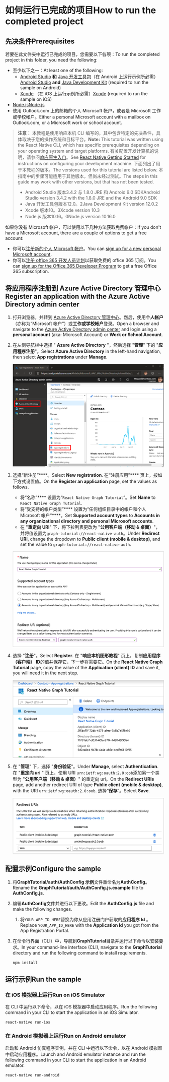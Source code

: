 # <a name="how-to-run-the-completed-project"></a><span data-ttu-id="ae3dd-101">如何运行已完成的项目</span><span class="sxs-lookup"><span data-stu-id="ae3dd-101">How to run the completed project</span></span>

## <a name="prerequisites"></a><span data-ttu-id="ae3dd-102">先决条件</span><span class="sxs-lookup"><span data-stu-id="ae3dd-102">Prerequisites</span></span>

<span data-ttu-id="ae3dd-103">若要在此文件夹中运行已完成的项目，您需要以下各项：</span><span class="sxs-lookup"><span data-stu-id="ae3dd-103">To run the completed project in this folder, you need the following:</span></span>

- <span data-ttu-id="ae3dd-104">至少以下之一：</span><span class="sxs-lookup"><span data-stu-id="ae3dd-104">At least one of the following:</span></span>
  - <span data-ttu-id="ae3dd-105">[Android Studio](https://developer.android.com/studio/) **和** [Java 开发工具包](https://jdk.java.net)（在 Android 上运行示例所必需）</span><span class="sxs-lookup"><span data-stu-id="ae3dd-105">[Android Studio](https://developer.android.com/studio/) **and** [Java Development Kit](https://jdk.java.net) (required to run the sample on Android)</span></span>
  - <span data-ttu-id="ae3dd-106">[Xcode](https://developer.apple.com/xcode/) （在 iOS 上运行示例所必需）</span><span class="sxs-lookup"><span data-stu-id="ae3dd-106">[Xcode](https://developer.apple.com/xcode/) (required to run the sample on iOS)</span></span>
- [<span data-ttu-id="ae3dd-107">Node.js</span><span class="sxs-lookup"><span data-stu-id="ae3dd-107">Node.js</span></span>](https://nodejs.org)
- <span data-ttu-id="ae3dd-108">使用 Outlook.com 上的邮箱的个人 Microsoft 帐户，或者是 Microsoft 工作或学校帐户。</span><span class="sxs-lookup"><span data-stu-id="ae3dd-108">Either a personal Microsoft account with a mailbox on Outlook.com, or a Microsoft work or school account.</span></span>

> <span data-ttu-id="ae3dd-109">**注意：** 本教程是使用响应本机 CLI 编写的，其中包含特定的先决条件，具体取决于您的操作系统和目标平台。</span><span class="sxs-lookup"><span data-stu-id="ae3dd-109">**Note:** This tutorial was written using the React Native CLI, which has specific prerequisites depending on your operating system and target platforms.</span></span> <span data-ttu-id="ae3dd-110">有关配置开发计算机的说明，请参阅[响应原生入门](https://facebook.github.io/react-native/docs/getting-started)。</span><span class="sxs-lookup"><span data-stu-id="ae3dd-110">See [React Native Getting Started](https://facebook.github.io/react-native/docs/getting-started) for instructions on configuring your development machine.</span></span> <span data-ttu-id="ae3dd-111">下面列出了用于本教程的版本。</span><span class="sxs-lookup"><span data-stu-id="ae3dd-111">The versions used for this tutorial are listed below.</span></span> <span data-ttu-id="ae3dd-112">本指南中的步骤可能适用于其他版本，但尚未经过测试。</span><span class="sxs-lookup"><span data-stu-id="ae3dd-112">The steps in this guide may work with other versions, but that has not been tested.</span></span>
>
> - <span data-ttu-id="ae3dd-113">Android Studio 版本3.4.2 与 1.8.0 JRE 和 Android 9.0 SDK</span><span class="sxs-lookup"><span data-stu-id="ae3dd-113">Android Studio version 3.4.2 with the 1.8.0 JRE and the Android 9.0 SDK</span></span>
> - <span data-ttu-id="ae3dd-114">Java 开发工具包版本12.0。2</span><span class="sxs-lookup"><span data-stu-id="ae3dd-114">Java Development Kit version 12.0.2</span></span>
> - <span data-ttu-id="ae3dd-115">Xcode 版本10。3</span><span class="sxs-lookup"><span data-stu-id="ae3dd-115">Xcode version 10.3</span></span>
> - <span data-ttu-id="ae3dd-116">Node.js 版本10.16。0</span><span class="sxs-lookup"><span data-stu-id="ae3dd-116">Node.js version 10.16.0</span></span>

<span data-ttu-id="ae3dd-117">如果你没有 Microsoft 帐户，可以使用以下几种方法获取免费帐户：</span><span class="sxs-lookup"><span data-stu-id="ae3dd-117">If you don't have a Microsoft account, there are a couple of options to get a free account:</span></span>

- <span data-ttu-id="ae3dd-118">你可以[注册新的个人 Microsoft 帐户](https://signup.live.com/signup?wa=wsignin1.0&rpsnv=12&ct=1454618383&rver=6.4.6456.0&wp=MBI_SSL_SHARED&wreply=https://mail.live.com/default.aspx&id=64855&cbcxt=mai&bk=1454618383&uiflavor=web&uaid=b213a65b4fdc484382b6622b3ecaa547&mkt=E-US&lc=1033&lic=1)。</span><span class="sxs-lookup"><span data-stu-id="ae3dd-118">You can [sign up for a new personal Microsoft account](https://signup.live.com/signup?wa=wsignin1.0&rpsnv=12&ct=1454618383&rver=6.4.6456.0&wp=MBI_SSL_SHARED&wreply=https://mail.live.com/default.aspx&id=64855&cbcxt=mai&bk=1454618383&uiflavor=web&uaid=b213a65b4fdc484382b6622b3ecaa547&mkt=E-US&lc=1033&lic=1).</span></span>
- <span data-ttu-id="ae3dd-119">你可以[注册 office 365 开发人员计划](https://developer.microsoft.com/office/dev-program)以获取免费的 office 365 订阅。</span><span class="sxs-lookup"><span data-stu-id="ae3dd-119">You can [sign up for the Office 365 Developer Program](https://developer.microsoft.com/office/dev-program) to get a free Office 365 subscription.</span></span>

## <a name="register-an-application-with-the-azure-active-directory-admin-center"></a><span data-ttu-id="ae3dd-120">将应用程序注册到 Azure Active Directory 管理中心</span><span class="sxs-lookup"><span data-stu-id="ae3dd-120">Register an application with the Azure Active Directory admin center</span></span>

1. <span data-ttu-id="ae3dd-121">打开浏览器，并转到 [Azure Active Directory 管理中心](https://aad.portal.azure.com)。然后，使用**个人帐户**（亦称为“Microsoft 帐户”）或**工作或学校帐户**登录。</span><span class="sxs-lookup"><span data-stu-id="ae3dd-121">Open a browser and navigate to the [Azure Active Directory admin center](https://aad.portal.azure.com) and login using a **personal account** (aka: Microsoft Account) or **Work or School Account**.</span></span>

1. <span data-ttu-id="ae3dd-122">在左侧导航栏中选择 " **Azure Active Directory** "，然后选择 "**管理**" 下的 "**应用程序注册**"。</span><span class="sxs-lookup"><span data-stu-id="ae3dd-122">Select **Azure Active Directory** in the left-hand navigation, then select **App registrations** under **Manage**.</span></span>

    ![<span data-ttu-id="ae3dd-123">应用注册的屏幕截图</span><span class="sxs-lookup"><span data-stu-id="ae3dd-123">A screenshot of the App registrations</span></span> ](/tutorial/images/aad-portal-app-registrations.png)

1. <span data-ttu-id="ae3dd-124">选择“新注册”\*\*\*\*。</span><span class="sxs-lookup"><span data-stu-id="ae3dd-124">Select **New registration**.</span></span> <span data-ttu-id="ae3dd-125">在“注册应用”\*\*\*\* 页上，按如下方式设置值。</span><span class="sxs-lookup"><span data-stu-id="ae3dd-125">On the **Register an application** page, set the values as follows.</span></span>

    - <span data-ttu-id="ae3dd-126">将“名称”\*\*\*\* 设置为“`React Native Graph Tutorial`”。</span><span class="sxs-lookup"><span data-stu-id="ae3dd-126">Set **Name** to `React Native Graph Tutorial`.</span></span>
    - <span data-ttu-id="ae3dd-127">将“受支持的帐户类型”\*\*\*\* 设置为“任何组织目录中的帐户和个人 Microsoft 帐户”\*\*\*\*。</span><span class="sxs-lookup"><span data-stu-id="ae3dd-127">Set **Supported account types** to **Accounts in any organizational directory and personal Microsoft accounts**.</span></span>
    - <span data-ttu-id="ae3dd-128">在 "**重定向 URI**" 下，将下拉列表更改为 "**公用客户端（移动 & 桌面）**"，并将值设置为`graph-tutorial://react-native-auth`。</span><span class="sxs-lookup"><span data-stu-id="ae3dd-128">Under **Redirect URI**, change the dropdown to **Public client (mobile & desktop)**, and set the value to `graph-tutorial://react-native-auth`.</span></span>

    !["注册应用程序" 页的屏幕截图](/tutorial/images/aad-register-an-app.png)

1. <span data-ttu-id="ae3dd-130">选择 "**注册**"。</span><span class="sxs-lookup"><span data-stu-id="ae3dd-130">Select **Register**.</span></span> <span data-ttu-id="ae3dd-131">在 "**响应本机图形教程**" 页上，复制**应用程序（客户端） ID**的值并保存它，下一步将需要它。</span><span class="sxs-lookup"><span data-stu-id="ae3dd-131">On the **React Native Graph Tutorial** page, copy the value of the **Application (client) ID** and save it, you will need it in the next step.</span></span>

    ![新应用注册的应用程序 ID 的屏幕截图](/tutorial/images/aad-application-id.png)

1. <span data-ttu-id="ae3dd-133">在 "**管理**" 下，选择 "**身份验证**"。</span><span class="sxs-lookup"><span data-stu-id="ae3dd-133">Under **Manage**, select **Authentication**.</span></span> <span data-ttu-id="ae3dd-134">在 "**重定向 uri** " 页上，使用 URI `urn:ietf:wg:oauth:2.0:oob`添加另一个类型为 "**公用客户端（移动 & 桌面）**" 的重定向 uri。</span><span class="sxs-lookup"><span data-stu-id="ae3dd-134">On the **Redirect URIs** page, add another redirect URI of type **Public client (mobile & desktop)**, with the URI `urn:ietf:wg:oauth:2.0:oob`.</span></span> <span data-ttu-id="ae3dd-135">选择“**保存**”。</span><span class="sxs-lookup"><span data-stu-id="ae3dd-135">Select **Save**.</span></span>

    !["重定向 Uri" 页的屏幕截图](/tutorial/images/aad-redirect-uris.png)

## <a name="configure-the-sample"></a><span data-ttu-id="ae3dd-137">配置示例</span><span class="sxs-lookup"><span data-stu-id="ae3dd-137">Configure the sample</span></span>

1. <span data-ttu-id="ae3dd-138">将**GraphTutorial/auth/AuthConfig 示例**文件重命名为**AuthConfig**。</span><span class="sxs-lookup"><span data-stu-id="ae3dd-138">Rename the **GraphTutorial/auth/AuthConfig.js.example** file to **AuthConfig.js**.</span></span>
1. <span data-ttu-id="ae3dd-139">编辑**AuthConfig**文件并进行以下更改。</span><span class="sxs-lookup"><span data-stu-id="ae3dd-139">Edit the **AuthConfig.js** file and make the following changes.</span></span>
    1. <span data-ttu-id="ae3dd-140">将`YOUR_APP_ID_HERE`替换为你从应用注册门户获取的**应用程序 Id** 。</span><span class="sxs-lookup"><span data-stu-id="ae3dd-140">Replace `YOUR_APP_ID_HERE` with the **Application Id** you got from the App Registration Portal.</span></span>

1. <span data-ttu-id="ae3dd-141">在命令行界面（CLI）中，导航到**GraphTutorial**目录并运行以下命令以安装要求。</span><span class="sxs-lookup"><span data-stu-id="ae3dd-141">In your command-line interface (CLI), navigate to the **GraphTutorial** directory and run the following command to install requirements.</span></span>

    ```Shell
    npm install
    ```

## <a name="run-the-sample"></a><span data-ttu-id="ae3dd-142">运行示例</span><span class="sxs-lookup"><span data-stu-id="ae3dd-142">Run the sample</span></span>

### <a name="run-on-ios-simulator"></a><span data-ttu-id="ae3dd-143">在 iOS 模拟器上运行</span><span class="sxs-lookup"><span data-stu-id="ae3dd-143">Run on iOS Simulator</span></span>

<span data-ttu-id="ae3dd-144">在 CLI 中运行以下命令，以在 iOS 模拟器中启动应用程序。</span><span class="sxs-lookup"><span data-stu-id="ae3dd-144">Run the following command in your CLI to start the application in an iOS Simulator.</span></span>

```Shell
react-native run-ios
```

### <a name="run-on-android-emulator"></a><span data-ttu-id="ae3dd-145">在 Android 模拟器上运行</span><span class="sxs-lookup"><span data-stu-id="ae3dd-145">Run on Android emulator</span></span>

<span data-ttu-id="ae3dd-146">启动和 Android 仿真程序实例，并在 CLI 中运行以下命令，以在 Android 模拟器中启动应用程序。</span><span class="sxs-lookup"><span data-stu-id="ae3dd-146">Launch and Android emulator instance and run the following command in your CLI to start the application in an Android emulator.</span></span>

```Shell
react-native run-android
```
